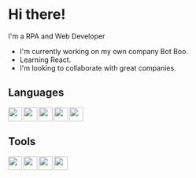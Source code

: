# Hi there!

I'm a RPA and Web Developer

- I'm currently working on my own company Bot Boo.
- Learning React.
- I'm looking to collaborate with great companies.

## Languages
<img align="left" width="28px" src="https://www.svgrepo.com/show/452091/python.svg"/>
<img align="left" width="28px" src="https://www.svgrepo.com/show/452228/html-5.svg"/>
<img align="left" width="28px" src="https://www.svgrepo.com/show/452185/css-3.svg"/>
<img align="left" width="28px" src="https://www.svgrepo.com/show/452045/js.svg"/>
<img align="" width="28px" src="https://www.svgrepo.com/show/373969/php2.svg"/>

## Tools
<img align="left" width="28px" src="https://www.svgrepo.com/show/452129/vs-code.svg"/>
<img align="left" width="28px" src="https://www.svgrepo.com/show/373848/mysql.svg"/>
<img align="left" width="28px" src="https://www.svgrepo.com/show/443513/brand-uipath.svg"/>
<img align="left" width="28px" src="https://at.cosmoconsult.com/fileadmin/user_upload/Oesterreich/powerautomate-icon.png"/>


